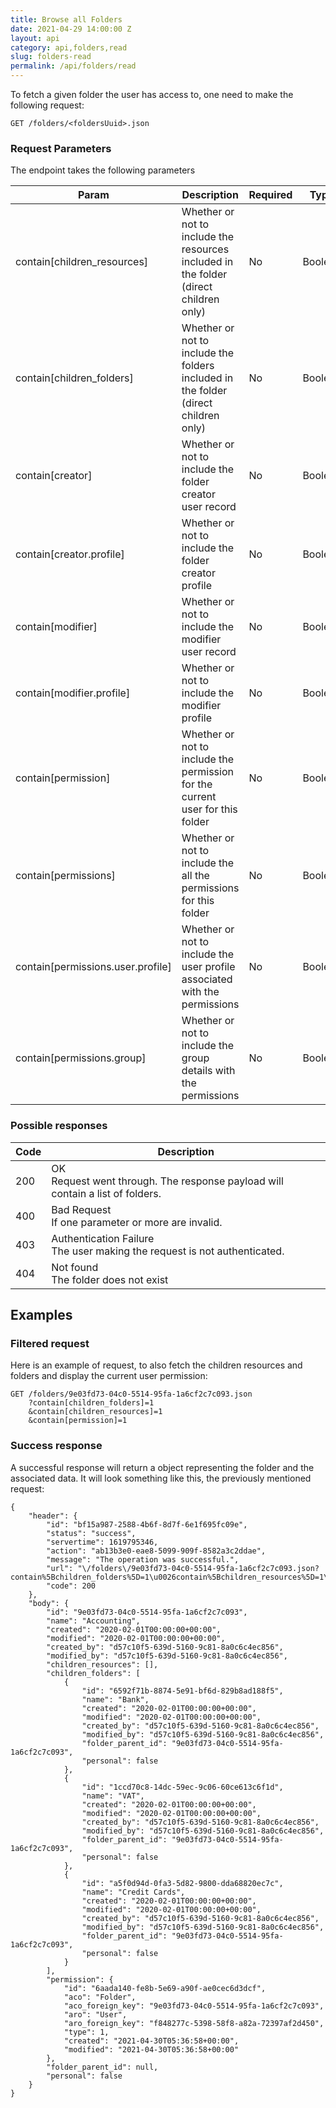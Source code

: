 ```yaml
---
title: Browse all Folders
date: 2021-04-29 14:00:00 Z
layout: api
category: api,folders,read
slug: folders-read
permalink: /api/folders/read
---
```


To fetch a given folder the user has access to, one need to make the following request:
```
GET /folders/<foldersUuid>.json
```

### Request Parameters

The endpoint takes the following parameters

<table class="table-parameters">
    <thead>
        <tr>
            <th>Param</th>
            <th>Description</th>
            <th>Required</th>
            <th>Type</th>
        </tr>
    </thead>
    <tbody>
        <tr>
            <td>contain[children_resources]</td>
            <td>Whether or not to include the resources included in the folder (direct children only)</td>
            <td>No</td>
            <td>Boolean</td>
        </tr>
        <tr>
            <td>contain[children_folders]</td>
            <td>Whether or not to include the folders included in the folder (direct children only)</td>
            <td>No</td>
            <td>Boolean</td>
        </tr>
        <tr>
            <td>contain[creator]</td>
            <td>Whether or not to include the folder creator user record</td>
            <td>No</td>
            <td>Boolean</td>
        </tr>
        <tr>
            <td>contain[creator.profile]</td>
            <td>Whether or not to include the folder creator profile</td>
            <td>No</td>
            <td>Boolean</td>
        </tr>
        <tr>
            <td>contain[modifier]</td>
            <td>Whether or not to include the modifier user record</td>
            <td>No</td>
            <td>Boolean</td>
        </tr>
        <tr>
            <td>contain[modifier.profile]</td>
            <td>Whether or not to include the modifier profile </td>
            <td>No</td>
            <td>Boolean</td>
        </tr>
        <tr>
            <td>contain[permission]</td>
            <td>Whether or not to include the permission for the current user for this folder</td>
            <td>No</td>
            <td>Boolean</td>
        </tr>
        <tr>
            <td>contain[permissions]</td>
            <td>Whether or not to include the all the permissions for this folder</td>
            <td>No</td>
            <td>Boolean</td>
        </tr>
        <tr>
            <td>contain[permissions.user.profile]</td>
            <td>Whether or not to include the user profile associated with the permissions</td>
            <td>No</td>
            <td>Boolean</td>
        </tr>
        <tr>
            <td>contain[permissions.group]</td>
            <td>Whether or not to include the group details with the permissions</td>
            <td>No</td>
            <td>Boolean</td>
        </tr>
    </tbody>
</table>

### Possible responses

<table class="table-parameters">
    <thead>
        <tr>
            <th>Code</th>
            <th>Description</th>
        </tr>
    </thead>
    <tbody>
        <tr>
            <td>200</td>
            <td>OK<br/>
            Request went through. The response payload will contain a list of folders.</td>
        </tr>
        <tr>
            <td>400</td>
            <td>
                Bad Request<br/>
                If one parameter or more are invalid.
            </td>
        </tr>
        <tr>
            <td>403</td>
            <td>Authentication Failure<br/>
            The user making the request is not authenticated.</td>
        </tr>
        <tr>
            <td>404</td>
            <td>Not found<br/> 
            The folder does not exist</td>
        </tr>
    </tbody>
</table>


## Examples
### Filtered request

Here is an example of request, to also fetch the children resources and folders and display the current
user permission:

```
GET /folders/9e03fd73-04c0-5514-95fa-1a6cf2c7c093.json
    ?contain[children_folders]=1
    &contain[children_resources]=1
    &contain[permission]=1
```

### Success response

A successful response will return a object representing the folder and the associated data.
It will look something like this, the previously mentioned request:

```
{
    "header": {
        "id": "bf15a987-2588-4b6f-8d7f-6e1f695fc09e",
        "status": "success",
        "servertime": 1619795346,
        "action": "ab13b3e0-eae8-5099-909f-8582a3c2ddae",
        "message": "The operation was successful.",
        "url": "\/folders\/9e03fd73-04c0-5514-95fa-1a6cf2c7c093.json?contain%5Bchildren_folders%5D=1\u0026contain%5Bchildren_resources%5D=1\u0026contain%5Bpermission%5D=1",
        "code": 200
    },
    "body": {
        "id": "9e03fd73-04c0-5514-95fa-1a6cf2c7c093",
        "name": "Accounting",
        "created": "2020-02-01T00:00:00+00:00",
        "modified": "2020-02-01T00:00:00+00:00",
        "created_by": "d57c10f5-639d-5160-9c81-8a0c6c4ec856",
        "modified_by": "d57c10f5-639d-5160-9c81-8a0c6c4ec856",
        "children_resources": [],
        "children_folders": [
            {
                "id": "6592f71b-8874-5e91-bf6d-829b8ad188f5",
                "name": "Bank",
                "created": "2020-02-01T00:00:00+00:00",
                "modified": "2020-02-01T00:00:00+00:00",
                "created_by": "d57c10f5-639d-5160-9c81-8a0c6c4ec856",
                "modified_by": "d57c10f5-639d-5160-9c81-8a0c6c4ec856",
                "folder_parent_id": "9e03fd73-04c0-5514-95fa-1a6cf2c7c093",
                "personal": false
            },
            {
                "id": "1ccd70c8-14dc-59ec-9c06-60ce613c6f1d",
                "name": "VAT",
                "created": "2020-02-01T00:00:00+00:00",
                "modified": "2020-02-01T00:00:00+00:00",
                "created_by": "d57c10f5-639d-5160-9c81-8a0c6c4ec856",
                "modified_by": "d57c10f5-639d-5160-9c81-8a0c6c4ec856",
                "folder_parent_id": "9e03fd73-04c0-5514-95fa-1a6cf2c7c093",
                "personal": false
            },
            {
                "id": "a5f0d94d-0fa3-5d82-9800-dda68820ec7c",
                "name": "Credit Cards",
                "created": "2020-02-01T00:00:00+00:00",
                "modified": "2020-02-01T00:00:00+00:00",
                "created_by": "d57c10f5-639d-5160-9c81-8a0c6c4ec856",
                "modified_by": "d57c10f5-639d-5160-9c81-8a0c6c4ec856",
                "folder_parent_id": "9e03fd73-04c0-5514-95fa-1a6cf2c7c093",
                "personal": false
            }
        ],
        "permission": {
            "id": "6aada140-fe8b-5e69-a90f-ae0cec6d3dcf",
            "aco": "Folder",
            "aco_foreign_key": "9e03fd73-04c0-5514-95fa-1a6cf2c7c093",
            "aro": "User",
            "aro_foreign_key": "f848277c-5398-58f8-a82a-72397af2d450",
            "type": 1,
            "created": "2021-04-30T05:36:58+00:00",
            "modified": "2021-04-30T05:36:58+00:00"
        },
        "folder_parent_id": null,
        "personal": false
    }
}
```